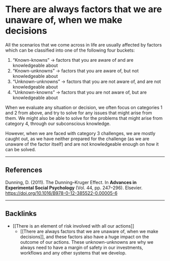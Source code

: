 # There are always factors that we are unaware of, when we make decisions
All the scenarios that we come across in life are usually affected by factors which can be classified into one of the following four buckets:
1. “Known-knowns” -> factors that you are aware of and are knowledgeable about
2. “Known-unknowns” -> factors that you are aware of, but not knowledgeable about
3. “Unknown-unknowns” -> factors that you are not aware of, and are not knowledgeable about
4. “Unknown-knowns” -> factors that you are not aware of, but are knowledgeable about

When we evaluate any situation or decision, we often focus on categories 1 and 2 from above, and try to solve for any issues that might arise from them. We might also be able to solve for the problems that might arise from category 4, through our subconscious knowledge. 

However, when we are faced with category 3 challenges, we are mostly caught out, as we have neither prepared for the challenge (as we are unaware of the factor itself) and are not knowledgeable enough on how it can be solved. 

---
## References
Dunning, D. (2011). The Dunning–Kruger Effect. In __Advances in Experimental Social Psychology__ (Vol. 44, pp. 247–296). Elsevier. https://doi.org/10.1016/B978-0-12-385522-0.00005-6

---
## Backlinks
* [[There is an element of risk involved with all our actions]]
	* [[There are always factors that we are unaware of, when we make decisions]], and these factors also have a huge impact on the outcome of our actions. These unknown-unknowns are why we always need to have a margin of safety in our investments, workflows and any other systems that we develop.

<!-- #e -->

<!-- {BearID:24D7963F-CFD5-4818-86FD-17DBEF9454D2-2713-0000269E1E65843D} -->
